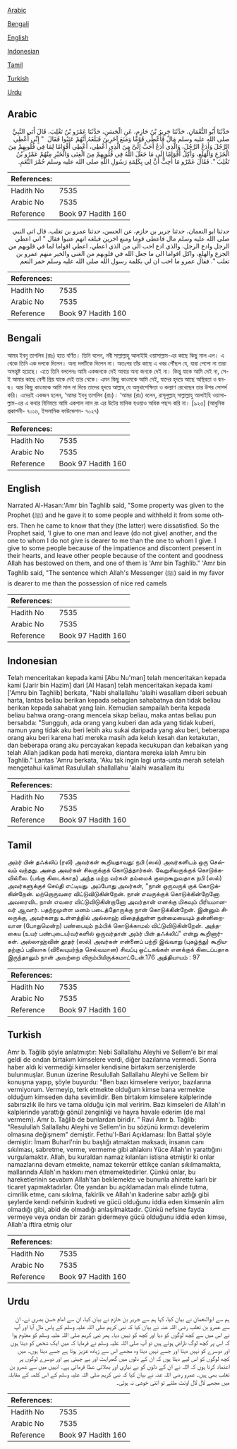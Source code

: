 [Arabic](#arabic)

[Bengali](#bengali)

[English](#english)

[Indonesian](#indonesian)

[Tamil](#tamil)

[Turkish](#turkish)

[Urdu](#urdu)

## Arabic


<div dir="rtl" lang="ar" style={{fontSize:'larger',backgroundColor:'#f8f9fa',padding:20}}>
حَدَّثَنَا أَبُو النُّعْمَانِ، حَدَّثَنَا جَرِيرُ بْنُ حَازِمٍ، عَنِ الْحَسَنِ، حَدَّثَنَا عَمْرُو بْنُ تَغْلِبَ، قَالَ أَتَى النَّبِيَّ صلى الله عليه وسلم مَالٌ فَأَعْطَى قَوْمًا وَمَنَعَ آخَرِينَ فَبَلَغَهُ أَنَّهُمْ عَتَبُوا فَقَالَ ‏ "‏ إِنِّي أُعْطِي الرَّجُلَ وَأَدَعُ الرَّجُلَ، وَالَّذِي أَدَعُ أَحَبُّ إِلَىَّ مِنَ الَّذِي أُعْطِي، أُعْطِي أَقْوَامًا لِمَا فِي قُلُوبِهِمْ مِنَ الْجَزَعِ وَالْهَلَعِ، وَأَكِلُ أَقْوَامًا إِلَى مَا جَعَلَ اللَّهُ فِي قُلُوبِهِمْ مِنَ الْغِنَى وَالْخَيْرِ مِنْهُمْ عَمْرُو بْنُ تَغْلِبَ ‏"‏‏.‏ فَقَالَ عَمْرٌو مَا أُحِبُّ أَنَّ لِي بِكَلِمَةِ رَسُولِ اللَّهِ صلى الله عليه وسلم حُمْرَ النَّعَمِ‏.‏
</div>
<div style={{backgroundColor:'#f8f9fa',padding:20, marginBottom: 10}}><table> <thead> <tr> <th>References:</th> <th></th> </tr> </thead> <tbody><tr><td>Hadith No</td><td>7535</td></tr><tr><td>Arabic No</td><td>7535</td></tr><tr><td>Reference</td><td>Book 97 Hadith 160</td></tr></tbody></table></div>


<div dir="rtl" lang="ar" style={{fontSize:'larger',backgroundColor:'#f8f9fa',padding:20}}>
حدثنا ابو النعمان، حدثنا جرير بن حازم، عن الحسن، حدثنا عمرو بن تغلب، قال اتى النبي صلى الله عليه وسلم مال فاعطى قوما ومنع اخرين فبلغه انهم عتبوا فقال " اني اعطي الرجل وادع الرجل، والذي ادع احب الى من الذي اعطي، اعطي اقواما لما في قلوبهم من الجزع والهلع، واكل اقواما الى ما جعل الله في قلوبهم من الغنى والخير منهم عمرو بن تغلب ". فقال عمرو ما احب ان لي بكلمة رسول الله صلى الله عليه وسلم حمر النعم
</div>
<div style={{backgroundColor:'#f8f9fa',padding:20, marginBottom: 10}}><table> <thead> <tr> <th>References:</th> <th></th> </tr> </thead> <tbody><tr><td>Hadith No</td><td>7535</td></tr><tr><td>Arabic No</td><td>7535</td></tr><tr><td>Reference</td><td>Book 97 Hadith 160</td></tr></tbody></table></div>

## Bengali


<div dir="ltr" lang="bn" style={{fontSize:'larger',backgroundColor:'#f8f9fa',padding:20}}>
আমর ইবনু তাগলিব (রাঃ) হতে বর্ণিত। তিনি বলেন, নবী সাল্লাল্লাহু আলাইহি ওয়াসাল্লাম-এর কাছে কিছু মাল এল। এ থেকে তিনি এক দলকে দিলেন। অন্য দলটিকে দিলেন না। অতঃপর তাঁর কাছে এ খবর পৌঁছল যে, যারা পেলো না তারা অসন্তুষ্ট হয়েছে। এতে তিনি বললেনঃ আমি একজনকে দেই আবার অন্য জনকে দেই না। কিন্তু যাকে আমি দেই না, সে-ই আমার কাছে বেশী প্রিয় যাকে দেই তার থেকে। এমন কিছু কাওমকে আমি দেই, যাদের হৃদয়ে আছে অস্থিরতা ও দ্বনদ্ব। আর কিছু কাওমকে আমি মাল না দিয়ে তাদের হৃদয়ে আল্লাহ্ যে অমুখাপেক্ষিতা ও কল্যাণ রেখেছেন তার উপর সোপর্দ করি। এদেরই একজন হলেন, ‘আমর ইবনু তাগলিব (রাঃ)। ‘আমর (রাঃ) বলেন, রাসূলুল্লাহ্ সাল্লাল্লাহু আলাইহি ওয়াসাল্লাম-এর এ কথার বিনিময়ে আমি একপাল লাল রং এর উটের মালিক হওয়াও অধিক পছন্দ করি না। [৯২৩] (আধুনিক প্রকাশনী- ৭০১৬, ইসলামিক ফাউন্ডেশন- ৭০২৭)
</div>
<div style={{backgroundColor:'#f8f9fa',padding:20, marginBottom: 10}}><table> <thead> <tr> <th>References:</th> <th></th> </tr> </thead> <tbody><tr><td>Hadith No</td><td>7535</td></tr><tr><td>Arabic No</td><td>7535</td></tr><tr><td>Reference</td><td>Book 97 Hadith 160</td></tr></tbody></table></div>

## English


<div dir="ltr" lang="en" style={{fontSize:'larger',backgroundColor:'#f8f9fa',padding:20}}>
Narrated Al-Hasan:'Amr bin Taghlib said, "Some property was given to the Prophet (ﷺ) and he gave it to some people and withheld it from some others. Then he came to know that they (the latter) were dissatisfied. So the Prophet said, 'I give to one man and leave (do not give) another, and the one to whom I do not give is dearer to me than the one to whom I give. I give to some people because of the impatience and discontent present in their hearts, and leave other people because of the content and goodness Allah has bestowed on them, and one of them is 'Amr bin Taghlib." 'Amr bin Taghlib said, "The sentence which Allah's Messenger (ﷺ) said in my favor is dearer to me than the possession of nice red camels
</div>
<div style={{backgroundColor:'#f8f9fa',padding:20, marginBottom: 10}}><table> <thead> <tr> <th>References:</th> <th></th> </tr> </thead> <tbody><tr><td>Hadith No</td><td>7535</td></tr><tr><td>Arabic No</td><td>7535</td></tr><tr><td>Reference</td><td>Book 97 Hadith 160</td></tr></tbody></table></div>

## Indonesian


<div dir="ltr" lang="id" style={{fontSize:'larger',backgroundColor:'#f8f9fa',padding:20}}>
Telah menceritakan kepada kami [Abu Nu'man] telah menceritakan kepada kami [Jarir bin Hazim] dari [Al Hasan] telah menceritakan kepada kami ['Amru bin Taghlib] berkata, "Nabi shallallahu 'alaihi wasallam diberi sebuah harta, lantas beliau berikan kepada sebagian sahabatnya dan tidak beliau berikan kepada sahabat yang lain. Kemudian sampailah berita kepada beliau bahwa orang-orang mencela sikap beliau, maka antas beliau pun bersabda: "Sungguh, ada orang yang kuberi dan ada yang tidak kuberi, namun yang tidak aku beri lebih aku sukai daripada yang aku beri, beberapa orang aku beri karena hati mereka masih ada keluh kesah dan ketakutan, dan beberapa orang aku percayakan kepada kecukupan dan kebaikan yang telah Allah jadikan pada hati mereka, diantara mereka ialah Amru bin Taghlib." Lantas 'Amru berkata, 'Aku tak ingin lagi unta-unta merah setelah mengetahui kalimat Rasulullah shallallahu 'alaihi wasallam itu
</div>
<div style={{backgroundColor:'#f8f9fa',padding:20, marginBottom: 10}}><table> <thead> <tr> <th>References:</th> <th></th> </tr> </thead> <tbody><tr><td>Hadith No</td><td>7535</td></tr><tr><td>Arabic No</td><td>7535</td></tr><tr><td>Reference</td><td>Book 97 Hadith 160</td></tr></tbody></table></div>

## Tamil


<div dir="ltr" lang="ta" style={{fontSize:'larger',backgroundColor:'#f8f9fa',padding:20}}>
அம்ர் பின் தஃக்லிப் (ரலி) அவர்கள் கூறியதாவது: நபி (ஸல்) அவர்களிடம் ஒரு செல்வம் வந்தது. அதை அவர்கள் சிலருக்குக் கொடுத்தார்கள். வேறுசிலருக்குக் கொடுக்கவில்லை. (பங்கு கிடைக்காத) அந்த மற்ற வர்கள் தம்மைக் குறைகூறுவதாக நபி (ஸல்) அவர்களுக்குச் செய்தி எட்டியது. அப்போது அவர்கள், “நான் ஒருவருக் குக் கொடுக்கின்றேன். மற்றொருவரை விட்டுவிடுகின்றேன். நான் எவருக்குக் கொடுக்கின்றேனோ அவரைவிட நான் எவரை விட்டுவிடுகின்றானோ அவர்தான் எனக்கு மிகவும் பிரியமானவர் ஆவார். பதற்றமுள்ள மனம் படைத்தோருக்கு நான் கொடுக்கின்றேன். இன்னும் சிலருக்கு, அவர்களது உள்ளத்தில் அல்லாஹ் விதைத்துள்ள நன்மையையும் தன்னிறைவான (போதுமென்ற) பண்பையும் நம்பிக் கொடுக்காமல் விட்டுவிடுகின்றேன். அத்தகைய (உயர் பண்புடைய)வர்களில் ஒருவர்தான் அம்ர் பின் தஃக்லிப்” என்று கூறினார்கள். அல்லாஹ்வின் தூதர் (ஸல்) அவர்கள் என்னைப் பற்றி இவ்வாறு (புகழ்ந்து) கூறியதற்குப் பதிலாக (விலையுயர்ந்த செல்வமான) சிவப்பு ஒட்டகங்கள் எனக்குக் கிடைப்பதாக இருந்தாலும் நான் அவற்றை விரும்பியிருக்கமாட்டேன்.176 அத்தியாயம் : 97
</div>
<div style={{backgroundColor:'#f8f9fa',padding:20, marginBottom: 10}}><table> <thead> <tr> <th>References:</th> <th></th> </tr> </thead> <tbody><tr><td>Hadith No</td><td>7535</td></tr><tr><td>Arabic No</td><td>7535</td></tr><tr><td>Reference</td><td>Book 97 Hadith 160</td></tr></tbody></table></div>

## Turkish


<div dir="ltr" lang="tr" style={{fontSize:'larger',backgroundColor:'#f8f9fa',padding:20}}>
Amr b. Tağlib şöyle anlatmıştır: Nebi Sallallahu Aleyhi ve Sellem'e bir mal geldi de ondan birtakım kimselere verdi, diğer bazılarına vermedi. Sonra haber aldı ki vermediği kimseler kendisine birtakım serzenişlerde bulunmuşlar. Bunun üzerine Resulullah Sallallahu Aleyhi ve Sellem bir konuşma yapıp, şöyle buyurdu: "Ben bazı kimselere veriyor, bazılarına vermiyorum. Vermeyip, terk etmekte olduğum kimse bana vermekte olduğum kimseden daha sevimlidir. Ben birtakım kimselere kalplerinde sabırsızlık ile hırs ve tama olduğu için mal veririm. Bazı kimseleri de Allah'ın kalplerinde yarattığı gönül zenginliği ve hayra havale ederim (de mal vermem). Amr b. Tağlib de bunlardan biridir. " Ravi Amr b. Tağlib: "Resulullah Sallallahu Aleyhi ve Sellem'in bu sözünü kırmızı develerim olmasına değişmem" demiştir. Fethu'l-Bari Açıklaması: İbn Battal şöyle demiştir: İmam Buharl'nin bu başlığı atmaktan maksadı, insanın canı sıkılması, sabretme, verme, vermeme gibi ahlakını Yüce Allah'ın yarattığını vurgulamaktır. Allah, bu kuraldan namaz kılanları istisna etmiştir ki onlar namazlarına devam etmekte, namaz tekerrür ettikçe canları sıkılmamakta, mallarında Allah'ın hakkını men etmemektedirler. Çünkü onlar, bu hareketlerinin sevabım Allah'tan beklemekte ve bununla ahirette karlı bir ticaret yapmaktadırlar. Öte yandan bu açıklamadan malı elinde tutma, cimrilik etme, canı sıkılma, fakirlik ve Allah'ın kaderine sabır azlığı gibi şeylerde kendi nefsinin kudreti ve gücü olduğunu iddia eden kimsenin alim olmadığı gibi, abid de olmadığı anlaşılmaktadır. Çünkü nefsine fayda vermeye veya ondan bir zararı gidermeye gücü olduğunu iddia eden kimse, Allah'a iftira etmiş olur
</div>
<div style={{backgroundColor:'#f8f9fa',padding:20, marginBottom: 10}}><table> <thead> <tr> <th>References:</th> <th></th> </tr> </thead> <tbody><tr><td>Hadith No</td><td>7535</td></tr><tr><td>Arabic No</td><td>7535</td></tr><tr><td>Reference</td><td>Book 97 Hadith 160</td></tr></tbody></table></div>

## Urdu


<div dir="rtl" lang="ur" style={{fontSize:'larger',backgroundColor:'#f8f9fa',padding:20}}>
ہم سے ابوالنعمان نے بیان کیا، کہا ہم سے جریر بن حازم نے بیان کیا، ان سے امام حسن بصری نے، ان سے عمرو بن تغلب رضی اللہ عنہ نے بیان کیا کہ نبی کریم صلی اللہ علیہ وسلم کے پاس مال آیا اور آپ نے اس میں سے کچھ لوگوں کو دیا اور کچھ کو نہیں دیا۔ پھر نبی کریم صلی اللہ علیہ وسلم کو معلوم ہوا کہ اس پر کچھ لوگ ناراض ہوئے ہیں تو آپ صلی اللہ علیہ وسلم نے فرمایا کہ میں ایک شخص کو دیتا ہوں اور دوسرے کو نہیں دیتا اور جسے نہیں دیتا وہ مجھے اس سے زیادہ عزیز ہوتا ہے جسے دیتا ہوں۔ میں کچھ لوگوں کو اس لیے دیتا ہوں کہ ان کے دلوں میں گھبراہٹ اور بے چینی ہے اور دوسرے لوگوں پر اعتماد کرتا ہوں کہ اللہ نے ان کے دلوں کو بے نیازی اور بھلائی عطا فرمائی ہے۔ انہیں میں سے عمرو بن تغلب بھی ہیں۔ عمرو رضی اللہ عنہ نے بیان کیا کہ نبی کریم صلی اللہ علیہ وسلم کے اس کلمہ کے مقابلہ میں مجھے لال لال اونٹ ملتے تو اتنی خوشی نہ ہوتی۔
</div>
<div style={{backgroundColor:'#f8f9fa',padding:20, marginBottom: 10}}><table> <thead> <tr> <th>References:</th> <th></th> </tr> </thead> <tbody><tr><td>Hadith No</td><td>7535</td></tr><tr><td>Arabic No</td><td>7535</td></tr><tr><td>Reference</td><td>Book 97 Hadith 160</td></tr></tbody></table></div>